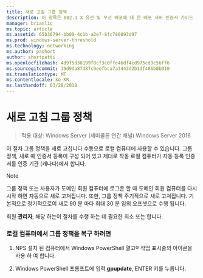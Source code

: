 ```yaml
---
title: 새로 고침 그룹 정책
description: 이 항목은 802.1 X 유선 및 무선 배포에 대 한 배포 서버 인증서 가이드
manager: brianlic
ms.topic: article
ms.assetid: 65b36794-bb09-4c1b-a2e7-8fc780893d97
ms.prod: windows-server-threshold
ms.technology: networking
ms.author: pashort
author: shortpatti
ms.openlocfilehash: 4d9f5d38199f8cf3c0ffe46df4cd975cd9c56ff6
ms.sourcegitcommit: 19d9da87d87c9eefbca7a3443d2b1df486b0b010
ms.translationtype: MT
ms.contentlocale: ko-KR
ms.lasthandoff: 03/28/2018
---
```

# <a name="refresh-group-policy"></a>새로 고침 그룹 정책

>적용 대상: Windows Server (세미콜론 연간 채널) Windows Server 2016

이 절차 그룹 정책을 새로 고칩니다 수동으로 로컬 컴퓨터에 사용할 수 있습니다. 그룹 정책, 새로 때 인증서 등록이 구성 되어 있고 제대로 작동 로컬 컴퓨터가 자동 등록 인증서를 인증 기관 (캐나다)에서 합니다.  
  
> [!NOTE]  
> 그룹 정책 또는 사용자가 도메인 회원 컴퓨터에 로그온 할 때 도메인 회원 컴퓨터를 다시 시작 하면 자동으로 새로 고쳐집니다. 또한, 그룹 정책 주기적으로 새로 고쳐집니다. 기본적으로 정기적으로이 새로 90 분 마다 최대 30 분 임의 오프셋으로 수행 됩니다.  
  
회원 **관리자**, 해당 하는이 절차를 수행 하는 데 필요한 최소 또는 합니다.  
  
### <a name="to-refresh-group-policy-on-the-local-computer"></a>로컬 컴퓨터에서 그룹 정책을 복구 하려면  
  
1.  NPS 설치 된 컴퓨터에서 Windows PowerShell 열고&reg; 작업 표시줄의 아이콘을 사용 하 여 합니다.  
  
2.  Windows PowerShell 프롬프트에 입력 **gpupdate**, ENTER 키를 누릅니다.  
  


